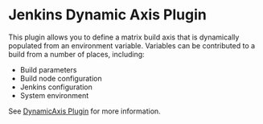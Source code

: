 # Jenkins Dynamic Axis Plugin

This plugin allows you to define a matrix build axis that is dynamically 
populated from an environment variable. Variables can be contributed to a 
build from a number of places, including:

- Build parameters
- Build node configuration
- Jenkins configuration
- System environment

See [DynamicAxis Plugin](https://wiki.jenkins-ci.org/display/JENKINS/DynamicAxis+Plugin) for more information.
